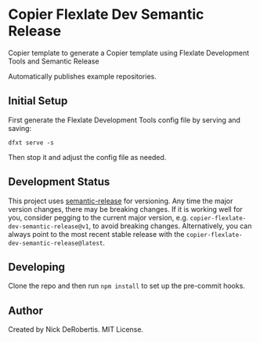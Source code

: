 # Copier Flexlate Dev Semantic Release

Copier template to generate a Copier template using Flexlate Development Tools and Semantic Release

Automatically publishes example repositories.

## Initial Setup

First generate the Flexlate Development Tools config file by serving and saving:

```
dfxt serve -s
```

Then stop it and adjust the config file as needed.

## Development Status

This project uses [semantic-release](https://github.com/semantic-release/semantic-release) for versioning.
Any time the major version changes, there may be breaking changes. If it is working well for you, consider
pegging to the current major version, e.g. `copier-flexlate-dev-semantic-release@v1`, to avoid breaking changes. Alternatively,
you can always point to the most recent stable release with the `copier-flexlate-dev-semantic-release@latest`.

## Developing

Clone the repo and then run `npm install` to set up the pre-commit hooks.

## Author

Created by Nick DeRobertis. MIT License.
